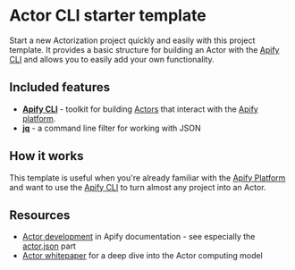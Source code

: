 <!-- This is an Apify template readme -->
# Actor CLI starter template

Start a new Actorization project quickly and easily with this project template. It provides a basic structure for building an Actor with the [Apify CLI](https://docs.apify.com/cli) and allows you to easily add your own functionality.

## Included features

- **[Apify CLI](https://docs.apify.com/cli/)** - toolkit for building [Actors](https://apify.com/actors) that interact with the [Apify platform](https://docs.apify.com/platform/).
- **[jq](https://jqlang.org/)** - a command line filter for working with JSON

## How it works

This template is useful when you're already familiar with the [Apify Platform](https://docs.apify.com/platform/) and want to use the [Apify CLI](https://docs.apify.com/cli) to turn almost any project into an Actor.

## Resources

- [Actor development](https://docs.apify.com/platform/actors/development) in Apify documentation - see especially the [actor.json](https://docs.apify.com/platform/actors/development/actor-definition/actor-json) part
- [Actor whitepaper](https://whitepaper.actor) for a deep dive into the Actor computing model
